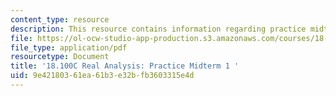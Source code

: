 ```yaml
---
content_type: resource
description: This resource contains information regarding practice midterm 1.
file: https://ol-ocw-studio-app-production.s3.amazonaws.com/courses/18-100c-real-analysis-fall-2012/9e42180361ea61b3e32bfb3603315e4d_MIT18_100CF12_mid1practice.pdf
file_type: application/pdf
resourcetype: Document
title: '18.100C Real Analysis: Practice Midterm 1 '
uid: 9e421803-61ea-61b3-e32b-fb3603315e4d
---
```

